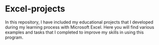 # Excel-projects
In this repository, I have included my educational projects that I developed during my learning process with Microsoft Excel. Here you will find various examples and tasks that I completed to improve my skills in using this program.
